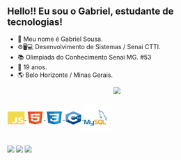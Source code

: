 ## Hello!! Eu sou o Gabriel, estudante de tecnologias!

- 👨 Meu nome é Gabriel Sousa.
- ⚙🖥💻 Desenvolvimento de Sistemas / Senai CTTI.
- 📚 Olimpiada do Conhecimento Senai MG. #53 
- 💬 19 anos.
- 🌎 Belo Horizonte / Minas Gerais.


<div align="center">
  <a href="https://github.com/GS-Gabriel">
<!--   <img height="150em" src="https://github-readme-stats.vercel.app/api?username=GS-Gabriel&show_icons=true&theme=tokyonight&include_all_commits=true&count_private=true"/> -->
  <img height="210em" src="https://github-readme-stats.vercel.app/api/top-langs/?username=GS-Gabriel&layout=compact&langs_count=10&theme=tokyonight"/>
</div>

<div style="display: inline_block"><br>
  <img align="center" alt="Js" height="30" width="40" src="https://raw.githubusercontent.com/devicons/devicon/master/icons/javascript/javascript-plain.svg">
  <img align="center" alt="HTML" height="30" width="40" src="https://raw.githubusercontent.com/devicons/devicon/master/icons/html5/html5-original.svg">
  <img align="center" alt="CSS" height="30" width="40" src="https://raw.githubusercontent.com/devicons/devicon/master/icons/css3/css3-original.svg">
  <img align="center" alt="Cplusplus" height="30" width="40" src="https://raw.githubusercontent.com/devicons/devicon/master/icons/cplusplus/cplusplus-original.svg">
  <img align="center" alt="MySQL" height="70" width="55" src="https://raw.githubusercontent.com/devicons/devicon/master/icons/mysql/mysql-original-wordmark.svg">
</div>
  
  ##


<div>
  <a href="https://www.instagram.com/_gbrlgs/" target="_blank"><img src="https://img.shields.io/badge/-Instagram-%23E4405F?style=for-the-badge&logo=instagram&logoColor=white" target="_blank"></a>
  <a href = "mailto:gabrielgs2003@outlook.com"><img src="https://img.shields.io/badge/Outlook-0078D4?style=for-the-badge&logo=microsoft-outlook&logoColor=white" target="_blank"></a>
  <a href="https://www.linkedin.com/in/gabriel-sousa-b44a36231/" target="_blank"><img src="https://img.shields.io/badge/-LinkedIn-%230077B5?style=for-the-badge&logo=linkedin&logoColor=white" target="_blank"></a>
  </div>
  
<!-- Redes Sociais - dev.to
  ![Snake animation](https://github.com/GS-Gabriel/GS-Gabriel/blob/output/github-contribution-grid-snake.svg)
  
</div> -->



